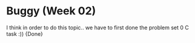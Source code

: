 # Buggy (Week 02)
I think in order to do this topic.. we have to first done the problem set 0 C task :)) {Done}

